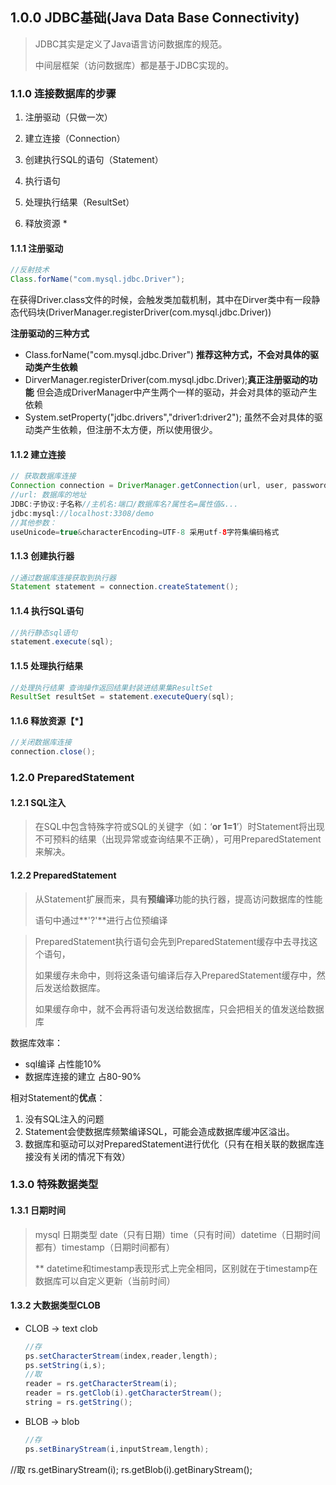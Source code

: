 ## 1.0.0 JDBC基础(Java Data Base Connectivity)

> JDBC其实是定义了Java语言访问数据库的规范。
>
> 中间层框架（访问数据库）都是基于JDBC实现的。

### 1.1.0 连接数据库的步骤

1. 注册驱动（只做一次）

2. 建立连接（Connection）
3. 创建执行SQL的语句（Statement）
4. 执行语句
5. 处理执行结果（ResultSet）
6. 释放资源 *

#### 1.1.1  注册驱动

```java
//反射技术
Class.forName("com.mysql.jdbc.Driver");
```

在获得Driver.class文件的时候，会触发类加载机制，其中在Dirver类中有一段静态代码块(DriverManager.registerDriver(com.mysql.jdbc.Driver))

**注册驱动的三种方式**

- Class.forName("com.mysql.jdbc.Driver") **推荐这种方式，不会对具体的驱动类产生依赖**
- DirverManager.registerDriver(com.mysql.jdbc.Driver);**真正注册驱动的功能** 但会造成DriverManager中产生两个一样的驱动，并会对具体的驱动产生依赖
- System.setProperty("jdbc.drivers","driver1:driver2"); 虽然不会对具体的驱动类产生依赖，但注册不太方便，所以使用很少。

#### 1.1.2 建立连接

```java
// 获取数据库连接
Connection connection = DriverManager.getConnection(url, user, password);
//url: 数据库的地址 
JDBC:子协议:子名称//主机名:端口/数据库名?属性名=属性值&...
jdbc:mysql://localhost:3308/demo
//其他参数：
useUnicode=true&characterEncoding=UTF-8 采用utf-8字符集编码格式
```

#### 1.1.3 创建执行器

```java
//通过数据库连接获取到执行器
Statement statement = connection.createStatement(); 
```

#### 1.1.4 执行SQL语句

```java
//执行静态sql语句
statement.execute(sql); 
```

#### 1.1.5 处理执行结果

```java
//处理执行结果 查询操作返回结果封装进结果集ResultSet
ResultSet resultSet = statement.executeQuery(sql);
```

#### 1.1.6 释放资源【*】

```java
//关闭数据库连接
connection.close();
```



### 1.2.0 PreparedStatement

#### 1.2.1 SQL注入

> 在SQL中包含特殊字符或SQL的关键字（如：‘**or 1=1**’）时Statement将出现不可预料的结果（出现异常或查询结果不正确），可用PreparedStatement来解决。

#### 1.2.2 PreparedStatement

> 从Statement扩展而来，具有**预编译**功能的执行器，提高访问数据库的性能
>
> 语句中通过**'?'**进行占位预编译

> PreparedStatement执行语句会先到PreparedStatement缓存中去寻找这个语句，
>
> 如果缓存未命中，则将这条语句编译后存入PreparedStatement缓存中，然后发送给数据库。
>
> 如果缓存命中，就不会再将语句发送给数据库，只会把相关的值发送给数据库

数据库效率：

- sql编译	占性能10%
- 数据库连接的建立 占80-90%

相对Statement的**优点**：

1. 没有SQL注入的问题
2. Statement会使数据库频繁编译SQL，可能会造成数据库缓冲区溢出。
3. 数据库和驱动可以对PreparedStatement进行优化（只有在相关联的数据库连接没有关闭的情况下有效）

### 1.3.0 特殊数据类型

#### 1.3.1 日期时间

> mysql 日期类型 date（只有日期）time（只有时间）datetime（日期时间都有）timestamp（日期时间都有）
>
> ** datetime和timestamp表现形式上完全相同，区别就在于timestamp在数据库可以自定义更新（当前时间）

#### 1.3.2 大数据类型CLOB

* CLOB -> text clob

  ```java
  //存
  ps.setCharacterStream(index,reader,length);
  ps.setString(i,s);
  //取
  reader = rs.getCharacterStream(i);
  reader = rs.getClob(i).getCharacterStream();
  string = rs.getString();
  ```

* BLOB -> blob

  ```java
  //存
  ps.setBinaryStream(i,inputStream,length);
//取
  rs.getBinaryStream(i);
  rs.getBlob(i).getBinaryStream();
  ```
  
